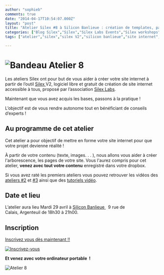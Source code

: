 ```yaml
---
author: "sophieb"
comments: true
date: "2014-04-17T10:54:07.000Z"
layout: "post"
title: "Atelier Silex #8 à Silicon Banlieue : création de templates, passez à la pratique"
categories: ["Blog Silex","Silex","Silex Labs Events","Silex workshops"]
tags: ["atelier","silex","silex V2","silicon banlieue","site internet","template"]

---
```

# ![Bandeau Atelier 8](https://www.silexlabs.org/wp-content/uploads/2014/04/SB-atelier-silex-08-bandeau.png)


Les ateliers Silex ont pour but de vous aider à créer votre site internet à partir de l’outil [Silex ](http://www.silex.me)V2, logiciel libre et gratuit de création de site internet accessible à tous, proposé par l’association [Silex Labs](https://www.silexlabs.org/).

Maintenant que vous avez acquis les bases, passons à la pratique !

L’objectif est de vous rendre autonome tout en bénéficiant de conseils d’experts !


## Au programme de cet atelier


Cet atelier a pour objectif de mettre en forme votre site internet pour que votre projet devienne réalité !

À partir de votre contenu (texte, images. . . ), nous allons vous aider à créer l'arborescence, les pages de votre site. Vous l'aurez compris pour cet atelier, **venez avec tout votre contenu** enregistré dans votre dropbox.


Si vous avez raté les premiers ateliers vous pouvez retrouver les vidéos des [ateliers #2](https://www.silexlabs.org/201165/the-blog/master-class-silex-atelier-2-liens-internes-externes-et-embeded/) et [#3](https://www.silexlabs.org/201333/silex/atelier-silex-3-liens-internes-liens-externes-et-liens-embeded/) ainsi que des [tutoriels vidéo](https://www.silexlabs.org/201324/silex/tutorials-silex/tutoriels-video-silex/%20%E2%80%8E).





## Date et lieu




L’atelier aura lieu Mardi 29 avril à [Silicon Banlieue ](http://www.siliconbanlieue.fr/contact/)  9 rue de Calais, Argenteuil de 18h30 à 21h00.





## Inscription




[Inscrivez vous dès maintenant !!](http://www.siliconbanlieue.fr/evenements/atelier-silex-8-mardi-2904-creez-vos-templates/)




[![Inscrivez-vous](https://www.silexlabs.org/wp-content/uploads/2014/02/bouton_Inscrivez-vous_bleu.jpg)](http://www.siliconbanlieue.fr/evenements/atelier-silex-8-mardi-2904-creez-vos-templates/)




**Et venez avec votre ordinateur portable  !**




![Atelier 8](https://www.silexlabs.org/wp-content/uploads/2014/04/SB-atelier-silex-08-carre.png)


